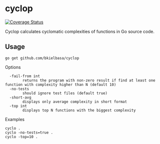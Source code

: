 # cyclop

[![Coverage Status](https://coveralls.io/repos/github/bkielbasa/cyclop/badge.svg?branch=master)](https://coveralls.io/github/bkielbasa/cyclop?branch=master)

Cyclop calculates cyclomatic complexities of functions in Go source code.

## Usage

```
go get github.com/bkielbasa/cyclop
```

Options

```
  -fail-from int
        returns the program with non-zero result if find at least one function with complexity higher than N (default 10)
  -no-tests
        should ignore test files (default true)
  -short-avg
        displays only average complexity in short format
  -top int
        displays top N functions with the biggest complexity
```

Examples

```
cyclo .
cyclo -no-tests=true .
cyclo -top=10 .
```
